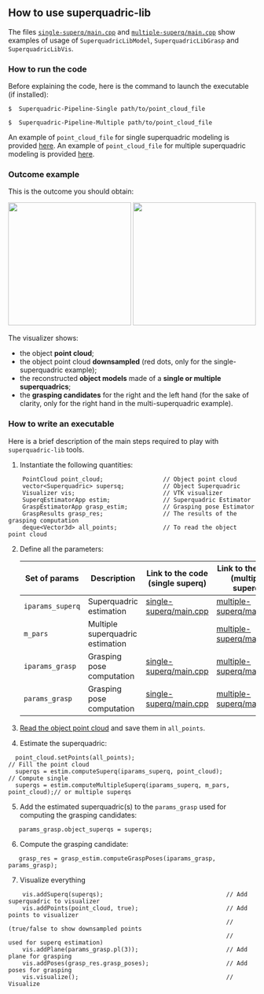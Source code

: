 ## How to use superquadric-lib
The files [`single-superq/main.cpp`](https://github.com/robotology/superquadric-lib/blob/master/src/SuperquadricPipeline/single-superq/main.cpp) and [`multiple-superq/main.cpp`](https://github.com/robotology/superquadric-lib/blob/master/src/SuperquadricPipeline/multiple-superq/main.cpp)
show examples of usage of `SuperquadricLibModel`, `SuperquadricLibGrasp` and `SuperquadricLibVis`.

### How to run the code
Before explaining the code, here is the command  to launch the executable (if installed):
```
$  Superquadric-Pipeline-Single path/to/point_cloud_file
```
```
$  Superquadric-Pipeline-Multiple path/to/point_cloud_file
```
An example of `point_cloud_file` for single superquadric modeling is provided [here](https://github.com/robotology/superquadric-lib/blob/master/misc/example-bottle).
An example of `point_cloud_file` for multiple superquadric modeling is provided [here](https://github.com/robotology/superquadric-lib/blob/master/misc/example-drill).


### Outcome example
This is the  outcome you should obtain:

<img src="https://github.com/robotology/superquadric-lib/blob/master/misc/example-bottle.png" width = "250"> <img src="https://github.com/robotology/superquadric-lib/blob/master/misc/example-drill.png" width = "250">


The visualizer shows:
- the object **point cloud**;
- the object point cloud **downsampled** (red dots, only for the single-superquadric example);
- the reconstructed **object models** made of a **single or multiple superquadrics**;
- the **grasping candidates** for the right and the left hand (for the sake of clarity, only for the right hand in the multi-superquadric example).

### How to write an executable
Here is a brief description of the main steps required to play with `superquadric-lib` tools.

1. Instantiate the following quantities:
```
    PointCloud point_cloud;                 // Object point cloud
    vector<Superquadric> supersq;           // Object Superquadric
    Visualizer vis;                         // VTK visualizer
    SuperqEstimatorApp estim;               // Superquadric Estimator
    GraspEstimatorApp grasp_estim;          // Grasping pose Estimator
    GraspResults grasp_res;                 // The results of the grasping computation
    deque<Vector3d> all_points;             // To read the object point cloud
```
2. Define all the parameters:

    | Set of params | Description | Link to the code (single superq) | Link to the code (multiple superq) |
    | ------------- | ------------- |------------- |------------- |
    | `iparams_superq` | Superquadric estimation | [single-superq/main.cpp](https://github.com/robotology/superquadric-lib/blob/master/src/SuperquadricPipeline/single-superq/main.cpp#L51) | [multiple-superq/main.cpp](https://github.com/robotology/superquadric-lib/blob/master/src/SuperquadricPipeline/multiple-superq/main.cpp#L49) |
     | `m_pars` | Multiple superquadric estimation |  | [multiple-superq/main.cpp](https://github.com/robotology/superquadric-lib/blob/master/src/SuperquadricPipeline/multiple-superq/main.cpp#L63) |
    |`iparams_grasp` | Grasping pose computation | [single-superq/main.cpp](https://github.com/robotology/superquadric-lib/blob/master/src/SuperquadricPipeline/single-superq/main.cpp#L65)  |  [multiple-superq/main.cpp](https://github.com/robotology/superquadric-lib/blob/master/src/SuperquadricPipeline/multiple-superq/main.cpp#L72)|
    | `params_grasp` | Grasping pose computation | [single-superq/main.cpp](https://github.com/robotology/superquadric-lib/blob/master/src/SuperquadricPipeline/single-superq/main.cpp#L127)|[multiple-superq/main.cpp](https://github.com/robotology/superquadric-lib/blob/master/src/SuperquadricPipeline/multiple-superq/main.cpp#L132)|

3. [Read the object point cloud](https://github.com/robotology/superquadric-lib/blob/master/src/SuperquadricPipeline/single-superq/main.cpp#L78)
and save them in `all_points`.
4. Estimate the superquadric:
```
  point_cloud.setPoints(all_points);                                         // Fill the point cloud    
  superqs = estim.computeSuperq(iparams_superq, point_cloud);                // Compute single 
  superqs = estim.computeMultipleSuperq(iparams_superq, m_pars, point_cloud);// or multiple superqs
```
5. Add the estimated superquadric(s) to the `params_grasp` used for computing the grasping candidates:
```
   params_grasp.object_superqs = superqs;
```
6. Compute the grasping candidate:
```
   grasp_res = grasp_estim.computeGraspPoses(iparams_grasp, params_grasp);
```
7. Visualize everything
```
    vis.addSuperq(superqs);                                   // Add superquadric to visualizer
    vis.addPoints(point_cloud, true);                         // Add points to visualizer
                                                              // (true/false to show downsampled points
                                                              //    used for superq estimation)
    vis.addPlane(params_grasp.pl(3));                         // Add plane for grasping
    vis.addPoses(grasp_res.grasp_poses);                      // Add poses for grasping
    vis.visualize();                                          // Visualize
```
